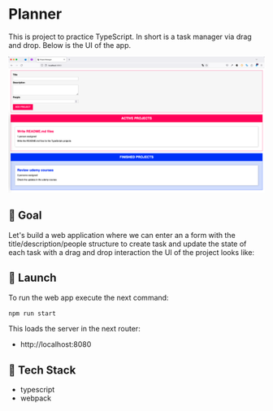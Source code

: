 Planner
=======

This is project to practice TypeScript. In short is a task manager via drag and drop. Below is the UI of the app.

![Project Manager](../../assets/s10-planner-ui.png "Project Manager UI")

🥅 Goal
----

Let's build a web application where we can enter an a form with the title/description/people structure to create task and update the state of each task with a drag and drop interaction the UI of the project looks like:


🚀 Launch
---------

To run the web app execute the next command:

```bash
npm run start
```

This loads the server in the next router:

- http://localhost:8080

🧰 Tech Stack
-------------

- typescript
- webpack